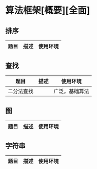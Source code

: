 ﻿# 算法框架[概要][全面]

## 排序

|题目|描述|使用环境|
|-|-|-|

## 查找

|题目|描述|使用环境|
|-|-|-|
|二分法查找||广泛，基础算法|

## 图

|题目|描述|使用环境|
|-|-|-|

## 字符串

|题目|描述|使用环境|
|-|-|-|